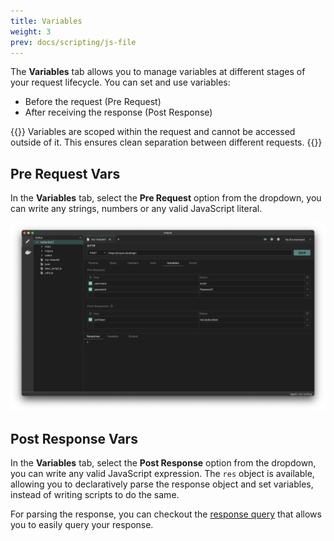 ```yaml
---
title: Variables
weight: 3
prev: docs/scripting/js-file
---
```


The **Variables** tab allows you to manage variables at different stages of your request lifecycle. You can set and use variables:
- Before the request (Pre Request)
- After receiving the response (Post Response)

{{<callout type="info" >}}
  Variables are scoped within the request and cannot be accessed outside of it. This ensures clean separation between different requests.
{{</callout>}}

## Pre Request Vars

In the **Variables** tab, select the **Pre Request** option from the dropdown, you can write any strings, numbers or any valid JavaScript literal.

![](./5.png)

## Post Response Vars

In the **Variables** tab, select the **Post Response** option from the dropdown, you can write any valid JavaScript expression. The `res` object is available, allowing you to declaratively parse the response object and set variables, instead of writing scripts to do the same.

For parsing the response, you can checkout the [response query](../response-query) that allows you to easily query your response.

